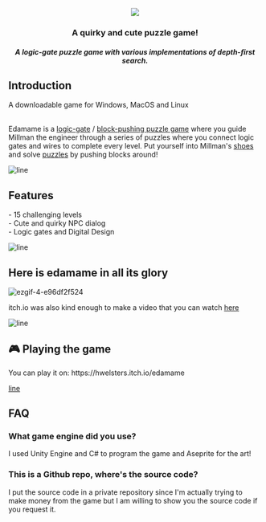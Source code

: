 <p align="center">
  <img src="https://user-images.githubusercontent.com/84760072/187539218-643eefdb-2d03-4d19-a549-6b4a005c5f82.png"/>
</p>
<h3 align="center"> A quirky and cute puzzle game! </h3>
<h5 align="center"> A logic-gate puzzle game with various implementations of depth-first search. </h5>

<h2>Introduction</h2>
  <p>A downloadable game for Windows, MacOS and Linux </p> 
  <br/>
Edamame is a <a href="https://en.wikipedia.org/wiki/Logic_gate">logic-gate</a> / <a href="https://en.wikipedia.org/wiki/Sokoban">block-pushing puzzle game</a> where you guide Millman the engineer through a series of puzzles where you connect logic gates and wires to complete every level. Put yourself into Millman's <a href="https://en.wikipedia.org/wiki/Shoe">shoes</a> and solve <a href="https://en.wikipedia.org/wiki/Puzzle">puzzles</a> by pushing blocks around!
<br/>
  
![line][line]
    
<h2>Features</h2>
- 15 challenging levels  <br/>
- Cute and quirky NPC dialog  <br/>
- Logic gates and Digital Design  <br/>

![line][line]
  
<h2>Here is edamame in all its glory</h2>

![ezgif-4-e96df2f524](https://user-images.githubusercontent.com/84760072/188329022-a052b12f-90c7-476f-bc35-29fd87854c0b.gif)
  
itch.io was also kind enough to make a video that you can watch [here](https://www.youtube.com/watch?v=6dCfxoYuqq8)
  
![line][line]

<h2>🎮 Playing the game</h2>
You can play it on: https://hwelsters.itch.io/edamame

<br/>

[line][line]

<h2>FAQ</h2>
<h3>What game engine did you use?</h3>
I used Unity Engine and C# to program the game and Aseprite for the art!
<h3>This is a Github repo, where's the source code?</h3>
I put the source code in a private repository since I'm actually trying to make money from the game but I am willing to show you the source code if you request it.

[line]: https://user-images.githubusercontent.com/84760072/220314357-37a88262-da2c-4324-beac-635d50f4b29b.png

